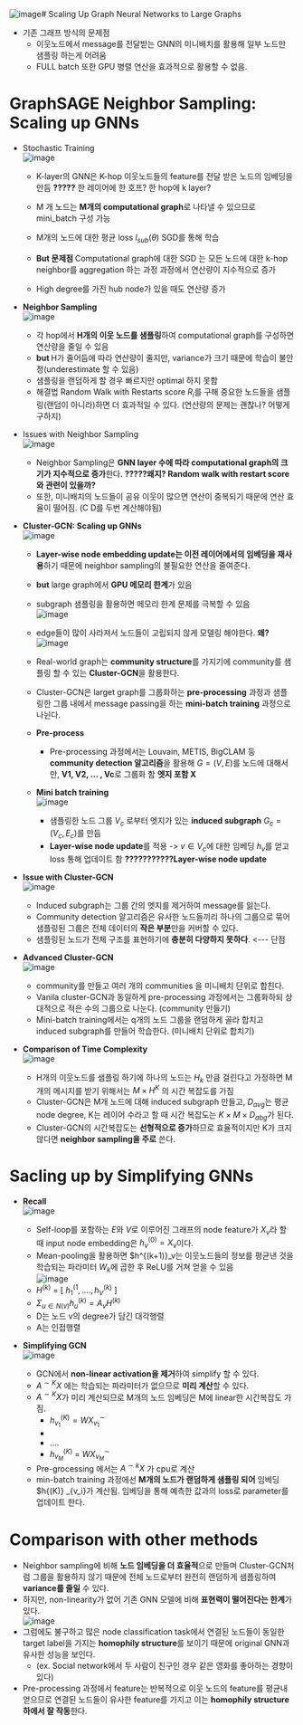 ![image](https://github.com/Jiwon96/papers/assets/65645796/d1af2b2c-7145-444c-8241-9895c848ac03)# Scaling Up Graph Neural Networks to Large Graphs
* 기존 그래프 방식의 문제점
  * 이웃노드에서 message를 전달받는 GNN의 미니배치를 활용해 일부 노드만 샘플링 하는게 어려움
  * FULL batch 또한 GPU 병렬 연산을 효과적으로 활용할 수 없음.

# GraphSAGE Neighbor Sampling: Scaling up GNNs
* Stochastic Training<br>![image](https://github.com/Jiwon96/papers/assets/65645796/43bce341-4fd0-42b7-8092-19b1b955addc)
  * K-layer의 GNN은 K-hop 이웃노드들의 feature를 전달 받은 노드의 임베딩을 만듬 <b>?????</b> 한 레이어에 한 호프? 한 hop에 k layer?
  * M 개 노드는 <b>M개의 computational graph</b>로 나타낼 수 있으므로 mini_batch 구성 가능
  * M개의 노드에 대한 평균 loss $l_{sub}( \theta )$ SGD를 통해 학습
 
  * <b>But 문제점 </b> Computational graph에 대한 SGD</b> 는 모든 노드에 대한 k-hop neighbor를 aggregation 하는 과정 과정에서 연산량이 지수적으로 증가
  * High degree를 가진 hub node가 있을 때도 연산량 증가
 
* <b>Neighbor Sampling</b><br>![image](https://github.com/Jiwon96/papers/assets/65645796/d9581937-b8f3-4337-a207-c4249fedd261)

  * 각 hop에서 <b>H개의 이웃 노드를 샘플링</b>하여 computational graph를 구성하면 연산량을 줄일 수 있음
  * <b>but </b> H가 줄어듬에 따라 연산량이 줄지만, variance가 크기 때문에 학습이 불안정(underestimate 할 수 있음)
  * 샘플링을 랜덤하게 할 경우 빠르지만 optimal 하지 못함
  * 해결법 Random Walk with Restarts score $R_i$를 구해 중요한 노드들을 샘플링(랜덤이 아니라)하면 더 효과적일 수 있다. (연산량의 문제는 괜찮나? 어떻게 구하지)
 
* Issues with Neighbor Sampling<br>![image](https://github.com/Jiwon96/papers/assets/65645796/a7f0d838-5caa-4ce4-a19e-592cdcac6dda)
  * Neighbor Sampling은 <b>GNN layer 수에 따라 computational graph의 크기가 지수적으로 증가</b>한다. <b>?????왜지? Random walk with restart score와 관련이 있을까?</b>
  * 또한, 미니배치의 노드들이 공유 이웃이 많으면 연산이 중복되기 때문에 연산 효율이 떨어짐. (C D를 두번 계산해야됨)

* <b>Cluster-GCN: Scaling up GNNs</b><br>![image](https://github.com/Jiwon96/papers/assets/65645796/adfa3fc9-572b-497a-b385-ff40dc1bc8d3)
  * <b>Layer-wise node embedding update는 이전 레이어에서의 임베딩을 재사용</b>하기 때문에 neighbor sampling의 불필요한 연산을 줄여준다.
  * <b> but</b> large graph에서 <b>GPU 메모리 한계</b>가 있음
  * subgraph 샘플링을 활용하면 메모리 한계 문제를 극복할 수 있음<br>![image](https://github.com/Jiwon96/papers/assets/65645796/3e3e429f-6009-48d1-b3a4-529b1be6191f)
  * edge들이 많이 사라져서 노드들이 고립되지 않게 모델링 해야한다. <b> 왜?</b> <br>![image](https://github.com/Jiwon96/papers/assets/65645796/7f1331bf-fd56-44a1-86fb-d9c2c3534476)
  * Real-world graph는 <b>community structure</b>를 가지기에 community를 샘플링 할 수 있는 <b>Cluster-GCN</b>을 활용한다.
  * Cluster-GCN은 larget graph를 그룹화하는 <b>pre-processing</b> 과정과 샘플링한 그룹 내에서 message passing을 하는 <b>mini-batch training</b> 과정으로 나뉜다.
 
  * <b>Pre-process</b>
    * Pre-processing 과정에서는 Louvain, METIS, BigCLAM 등 <b>community detection 알고리즘</b>을 활용해 $G=(V, E)$를 노드에 대해서만, <b>V1, V2, ... , Vc</b>로 그룹화 함 <b>엣지 포함 X</b>
  * <b>Mini batch training</b> <br>![image](https://github.com/Jiwon96/papers/assets/65645796/760290ef-bcdb-4c47-9b56-c30b5d88c2d3)
    * 샘플링한 노드 그룹 $V_c$ 로부터 엣지가 있는 <b>induced subgraph</b> $G_c = (V_c, E_c)$를 만듬
    * <b>Layer-wise node update</b>를 적용 -> $v \in V_c$에 대한 임베딩 $h_v$를 얻고 loss 통해 업데이트 함 <b> ???????????Layer-wise node update</b>
  
* <b>Issue with Cluster-GCN</b><br>![image](https://github.com/Jiwon96/papers/assets/65645796/2639b614-3ff4-4bcb-a264-6734c72103d8)
  * Induced subgraph는 그룹 간의 엣지를 제거하여 message를 잃는다.
  * Community detection 알고리즘은 유사한 노드들끼리 하나의 그룹으로 묶어 샘플링된 그룹은 전체 데이터의 <b>작은 부분</b>만을 커버할 수 있다.
  * 샘플링된 노드가 전체 구조를 표현하기에 <b>충분히 다양하지 못하다</b>. <--- 단점
 
* <b>Advanced Cluster-GCN</b><br>![image](https://github.com/Jiwon96/papers/assets/65645796/fb38ca9c-6b15-4eea-9322-8867335bf964)
  * community를 만들고 여러 개의 communities 을 미니배치 단위로 합친다.
  * Vanila cluster-GCN과 동일하게 pre-processing 과정에서는 그룹화하되 상대적으로 적은 수의 그룹으로 나눈다. (community 만들기)
  * Mini-batch training에서는 q개의 노드 그룹을 랜덤하게 골라 합치고 induced subgraph를 만들어 학습한다. (미니배치 단위로 합치기)

* <b>Comparison of Time Complexity</b><br>![image](https://github.com/Jiwon96/papers/assets/65645796/eb6700bc-ae3f-4708-b885-1a4ed19dd9bd)
  * H개의 이웃노드를 샘플링 하기에 하나의 노드는 $H_k$ 만큼 걸린다고 가정하면 M개의 메시지를 받기 위해서는 $M\times H^K$ 의 시간 복잡도를 가짐
  * Cluster-GCN은 M개 노드에 대해 induced subgraph 만들고, $D_{avg}$는 평균 node degree, K는 레이어 수라고 할 때 시간 복잡도는 $K\times M \times D_{abg}$가 된다.
  * Cluster-GCN의 시간복잡도는 <b>선형적으로 증가</b>하므로 효율적이지만 K가 크지 않다면 <b>neighbor sampling을 주로</b> 쓴다.


# Sacling up by Simplifying GNNs
* <b>Recall </b> <br>![image](https://github.com/Jiwon96/papers/assets/65645796/0acb024b-0c9f-4723-b4a0-7e2a05165e19)
  * Self-loop를 포함하는 $E$와 $V$로 이루어진 그래프의 node feature가 $X_v$라 할 때 input node embedding은 $h^{(0)}_v = X_v$이다.
  * Mean-pooling을 활용하면 $h^{(k+1)}_v는 이웃노드들의 정보를 평균낸 것을 학습되는 파라미터 $W_k$에 곱한 후 ReLU를 거쳐 얻을 수 있음 <br>![image](https://github.com/Jiwon96/papers/assets/65645796/8a987e89-cfc1-4653-8008-9cf8dd7ee9df)
  * $H^{(k)}$ = [ $h^{(1}_1, .... , h^{(k)}_V$ ]
  * $\Sigma_{u\in N{(v)}}h^{(k)}_u = A_vH^{(k)}$
  * D는 노드 v의 degree가 담긴 대각행렬
  * A는 인접행렬
 
* <b> Simplifying GCN</b><br>![image](https://github.com/Jiwon96/papers/assets/65645796/f1b8ee10-66c5-4c76-af6f-672273c27c7c)
  * GCN에서 <b>non-linear activation을 제거</b>하여 simplify 할 수 있다.
  * $A^{\sim K}X$ 에는 학습되는 파라미터가 없으므로 <b>미리 계산</b>할 수 있다.
  * $A^{\sim K}X$가 미리 계산되므로 M개의 노드 임베딩은 M에 linear한 시간복잡도 가짐.
    * $h^{(K)} _{v_1} = WX _{v_1} ^{\sim}$
    * 
    * ....
    * $h^{(K)} _{v_M}$ = $WX^{\sim} _{v_M}$
  * Pre-grocessing 에서는 $A^{\sim k}X$ 가 cpu로 계산
  * min-batch training 과정에선 <b>M개의 노드가 랜덤하게 샘플링 되어</b> 임베딩 $h{(K)} _{v_i}가 계산됨. 임베딩을 통해 예측한 값과의 loss로 parameter를 업데이트 한다.
 
# Comparison with other methods
* Neighbor sampling에 비해 <b>노드 임베딩을 더 효율적</b>으로 만들며 Cluster-GCN처럼 그룹을 활용하지 않기 때문에 전체 노드로부터 완전히 랜덤하게 샘플링하여 <b>variance를 줄일</b> 수 있다.
* 하지만, non-linearity가 없어 기존 GNN 모델에 비해 <b>표현력이 떨어진다는 한계</b>가 있다. <br>![image](https://github.com/Jiwon96/papers/assets/65645796/789fc597-8a4a-4abe-a525-a19b7fbd246e)
* 그럼에도 불구하고 많은 node classification task에서 연결된 노드들이 동일한 target label을 가지는 <b>homophily structure</b>를 보이기 때문에 original GNN과 유사한 성능을 보인다.
  * (ex. Social network에서 두 사람이 친구인 경우 같은 영화를 좋아하는 경향이 있다)
* Pre-processing 과정에서 feature는 반복적으로 이웃 노드의 feature를 평균내 얻으므로 연결된 노드들이 유사한 feature를 가지고 이는 <b>homophily structure 하에서 잘 작동</b>한다.




  
